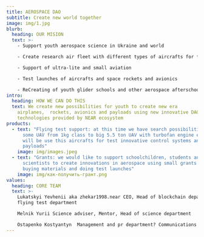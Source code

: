 ```yaml
---
title: AEROSPACE DAO
subtitle: Create new world together
image: img/1.jpg
blurb:
  heading: OUR MISION
  text: >-
    - Support youth aerospace science in Ukraine and world

    - Create research air fleet with different types of aircrafts for flying tests of new innovation systems

    - Support of ultra-lite and small aviation

    - Test launches of aircrafts and space rockets and avionics

    - ReCreating of youth glider schools and other aerospace afterschool activities
intro:
  heading: HOW WE CAN DO THIS
  text: We create new possibilities for youth to create new era
    airplanes,  rockets, avionics and payloads using new innovative DAO
    technologies provided by NEAR ecosystem
products:
  - text: "Flying test support: at this time we have search possibilities to earn
      some UAV from 1kg class to big 5.5 ton UAV with turbofan engine end we
      will be use this aircrafts for test innovative control systems and
      payloads"
    image: img/images.jpeg
  - text: "Grants: we would like to support schoolchildren, students and young
      scientists to create innovations in aerospace using small grants for
      buying materials and doing test launches"
    image: img/как-получить-грант.png
values:
  heading: CORE TEAM
  text: >-
    Lukatskyi Yevhenii aka zhekar1998.near CEO, Head of blockchain department,
    flying test department  

    Melnik Yurii Science adviser, Mentor, Head of science department

    Ostapenko Kostyantyn  Management and pr department? Communications
---
```

